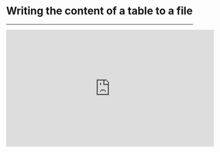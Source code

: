 ﻿# Writing the content of a table to a file

---
<iframe width="560" height="315" src="https://www.youtube.com/embed/HArgImEeqVs?list=PL1DEQjXG2xnKej4YA8DnDOiHiYO3du-FT" frameborder="0" allowfullscreen></iframe>